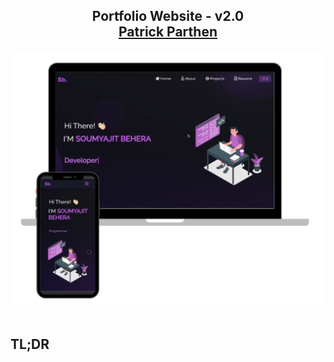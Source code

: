 <h2 align="center">
  Portfolio Website - v2.0<br/>
  <a href="http://soumya-jit.tech/" target="_blank">Patrick Parthen</a>
</h2>
<div align="center">
  <img alt="Demo" src="./Images/readme-img1.png" />
</div>

<br/>


## TL;DR



